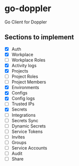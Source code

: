 # go-doppler
Go Client for Doppler

## Sections to implement
- [x] Auth
- [x] Workplace
- [ ] Workplace Roles
- [x] Activity logs
- [x] Projects
- [ ] Project Roles
- [ ] Project Members
- [x] Environments
- [x] Configs
- [x] Config logs
- [ ] Trusted IPs
- [x] Secrets
- [ ] Integrations
- [ ] Secrets Sync
- [ ] Dynamic Secrets
- [ ] Service Tokens
- [ ] Invites
- [ ] Groups
- [ ] Service Accounts
- [ ] Audit
- [ ] Share
